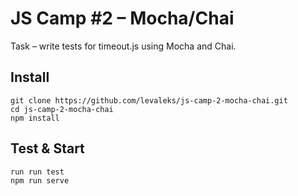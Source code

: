 # JS Camp #2 – Mocha/Chai

Task – write tests for timeout.js using Mocha and Chai.

## Install

```
git clone https://github.com/levaleks/js-camp-2-mocha-chai.git
cd js-camp-2-mocha-chai
npm install
```

## Test & Start

```
run run test
npm run serve
```